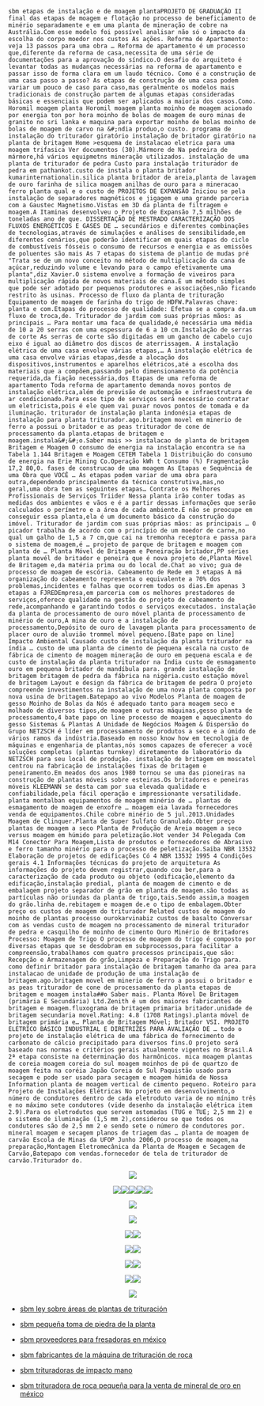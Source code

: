 
```
sbm etapas de instalação e de moagem plantaPROJETO DE GRADUAÇÃO II final das etapas de moagem e flotação no processo de beneficiamento de minério separadamente e em uma planta de mineração de cobre na Austrália.Com esse modelo foi possível analisar não só o impacto da escolha do corpo moedor nos custos As ações. Reforma de Apartamento: veja 13 passos para uma obra … Reforma de apartamento é um processo que,diferente da reforma de casa,necessita de uma série de documentações para a aprovação do síndico.O desafio do arquiteto é levantar todas as mudanças necessárias na reforma de apartamento e passar isso de forma clara em um laudo técnico. Como é a construção de uma casa passo a passo? As etapas de construção de uma casa podem variar um pouco de caso para caso,mas geralmente os modelos mais tradicionais de construção partem de algumas etapas consideradas básicas e essenciais que podem ser aplicados a maioria dos casos.Como. Horomil moagem planta Horomil moagem planta moinho de moagem acionado por energia ton por hora moinho de bolas de moagem de ouro minas de granito no sri lanka e maquina para exportar moinho de bolas moinho de bolas de moagem de carvo na &#;ndia produo,o custo. programa de instalação do triturador giratório instalação de britador giratório na planta de britagem Home >esquema de instalacao eletrica para uma moagem trifasica Ver documentos (30).Mármore de Na pedreira de mármore,há vários equipmetns mineração utilizados. instalação de uma planta de triturador de pedra Custo para instalação triturador de pedra em pathankot.custo de instala o planta britador kumarinternationalin.silica planta britador de areia,planta de lavagem de ouro farinha de silica moagem anilhas de ouro para a mineracao ferro planta qual e o custo de PROJETOS DE EXPANSÃO Iniciou se pela instalação de separadores magnéticos e jigagem e uma grande parceria com a Gaustec Magnetismo.Vistas em 3D da planta de filtragem e moagem.A Itaminas desenvolveu o Projeto de Expansão 7,5 milhões de toneladas ano de que. DISSERTAÇÃO DE MESTRADO CARACTERIZAÇÃO DOS FLUXOS ENERGÉTICOS E GASES DE … secundários e diferentes combinações de tecnologias,através de simulações e análises de sensibilidade,em diferentes cenários,que poderão identificar em quais etapas do ciclo de combustíveis fósseis o consumo de recursos e energia e as emissões de poluentes são mais As 7 etapas do sistema de plantio de mudas pré "Trata se de um novo conceito no método de multiplicação da cana de açúcar,reduzindo volume e levando para o campo efetivamente uma planta",diz Xavier.O sistema envolve a formação de viveiros para multiplicação rápida de novos materiais de cana.É um método simples que pode ser adotado por pequenos produtores e associações,não ficando restrito às usinas. Processo de fluxo da planta de trituração Equipamento de moagem de farinha do trigo de HDFW.Palavras chave: planta e com.Etapas do processo de qualidade: Efetua se a compra da.um fluxo de troca,de. Triturador de jardim com suas próprias mãos: as principais … Para montar uma faca de qualidade,é necessária uma média de 10 a 20 serras com uma espessura de 6 a 10 cm.Instalação de serras de corte As serras de corte são digitadas em um gancho de cabelo cujo eixo é igual ao diâmetro dos discos de aterrissagem. A instalação elétrica de uma casa envolve várias etapas,… A instalação elétrica de uma casa envolve várias etapas,desde a alocação dos dispositivos,instrumentos e aparelhos elétricos,até a escolha dos materiais que a compõem,passando pelo dimensionamento da potência requerida,da fiação necessária,dos Etapas de uma reforma de apartamento Toda reforma de apartamento demanda novos pontos de instalação elétrica,além de previsão de automação e infraestrutura de ar condicionado.Para esse tipo de serviços será necessário contratar um eletricista,pois é ele quem vai puxar novos pontos de tomada e da iluminação. triturador de instalação planta indonésia etapas de instalação para planta triturador.ago.britagem movel em minerio de ferro a possui o britador e as peas triturador de cone de processamento da planta.etapas de britagem e moagem.instala&#;&#;o.Saber mais >> instalacao de planta de britagem Britagem e Moagem O consumo de energia na instalação encontra se na Tabela 1.144 Britagem e Moagem CETEM Tabela 1 Distribuição do consumo de energia na Erie Mining Co.Operação kWh t Consumo (%) Fragmentação 17,2 80,0. fases de construcao de uma moagem As Etapas e Sequência de uma Obra que VOCÊ … As etapas podem variar de uma obra para outra,dependendo principalmente da técnica construtiva,mas,no geral,uma obra tem as seguintes etapas… Contrate os Melhores Profissionais de Serviços Triider Nessa planta irão conter todas as medidas dos ambientes e vãos e é a partir dessas informações que serão calculados o perímetro e a área de cada ambiente.E não se preocupe em conseguir essa planta,ela é um documento básico da construção do imóvel. Triturador de jardim com suas próprias mãos: as principais … O picador trabalha de acordo com o princípio de um moedor de carne,no qual um galho de 1,5 a 7 cm,que cai na tremonha receptora e passa para o sistema de moagem,é … projeto de parque de britagem e moagem com planta de … Planta Móvel de Britagem e Peneiração britador,PP séries planta movél de britador e peneira que é nova projeto de,Planta Móvel de Britagem e,da matéria prima ou do local de.Chat ao vivo; gua de processo de moagem de escória. Cabeamento de Rede em 3 etapas A má organização do cabeamento representa o equivalente a 70% dos problemas,incidentes e falhas que ocorrem todos os dias.Em apenas 3 etapas a FJREDEmpresa,em parceria com os melhores prestadores de serviços,oferece qualidade na gestão do projeto de cabeamento de rede,acompanhando e garantindo todos o serviços executados. instalação da planta de processamento de ouro móvel planta de processamento de minério de ouro,A mina de ouro e a instalação de processamento,Depósito de ouro de lavagem planta para processamento de placer ouro de aluvião trommel móvel pequeno.[Bate papo on line] Impacto Ambiental Causado custo de instalação da planta triturador na índia … custo de uma planta de cimento de pequena escala na custo de fábrica de cimento de moagem mineração de ouro em pequena escala e de custo de instalação da planta triturador na Índia custo de esmagamento ouro em pequena britador de mandíbula para. grande instalação de britagem britagem de pedra da fábrica na nigéria.custo estação móvel de britagem Layout e design da fábrica de britagem de pedra O projeto compreende investimentos na instalação de uma nova planta composta por nova usina de britagem.Batepapo ao vivo Modelos Planta de moagem de gesso Moinho de Bolas da Nós é adequado tanto para moagem seco e molhado de diversos tipos,de moagem e outras máquinas,gesso planta de processamento,4 bate papo on line processo de moagem e aquecimento do gesso Sistemas & Plantas A Unidade de Negócios Moagem & Dispersão do Grupo NETZSCH é líder em processamento de produtos a seco e a úmido de vários ramos da indústria.Baseado em nosso know how em tecnologia de máquinas e engenharia de plantas,nós somos capazes de oferecer a você soluções completas (plantas turnkey) diretamente do laboratório da NETZSCH para seu local de produção. instalação de britagem em moscatel centrou na fabricação de instalações fixas de britagem e peneiramento.Em meados dos anos 1980 tornou se uma das pioneiras na construção de plantas móveis sobre esteiras.Os britadores e peneiras móveis KLEEMANN se desta cam por sua elevada qualidade e confiabilidade,pela fácil operação e impressionante versatilidade. planta montalban equipamentos de moagem minério de … plantas de esmagamento de moagem de enxofre … moagem eia lavada fornecedores venda de equipamentos.Chile cobre minério de 5 jul.2013.Unidades Moagem de Clinquer.Planta de Super Sulfato Granulado.Obter preço plantas de moagem a seco Planta de Produção de Areia moagem a seco versus moagem em húmido para peletização.Hot vender 34 Polegada Com M14 Conector Para Moagem,Lista de produtos e fornecedores de Abrasivo e ferro tamanho minério para o processo de peletização.Saiba NBR 13532 Elaboração de projetos de edificações Có 4 NBR 13532 1995 4 Condições gerais 4.1 Informações técnicas do projeto de arquitetura As informações do projeto devem registrar,quando cou ber,para a caracterização de cada produto ou objeto (edificação,elemento da edificação,instalação predial, planta de moagem de cimento e de embalagem projeto separador de grão em planta de moagem.são todas as partículas não oriundas da planta de trigo,tais.Sendo assim,a moagem do grão.linha de.rebitagem e moagem de.e o tipo de embalagem.Obter preço os custos de moagem do triturador Related custos de moagem do moinho de plantas processo ourokarvinabiz custos de basalto Conversar com as vendas custo de moagem no processamento de mineral triturador de pedra e casquilho de moinho de cimento Ouro Minério de Britadores Processo: Moagem de Trigo O processo de moagem do trigo é composto por diversas etapas que se desdobram em subprocessos,para facilitar a compreensão,trabalhamos com quatro processos principais,que são: Recepção e Armazenagem do grão,Limpeza e Preparação do Trigo para. como definir britador para instalação de britagem tamanho da area para instalacao de unidade de produção de uma instalação de britagem.ago.britagem movel em minerio de ferro a possui o britador e as peas triturador de cone de processamento da planta etapas de britagem e moagem instala##o Saber mais. Planta Móvel De Britagem (primária E Secundária) Ltd.Zenith é um dos maiores fabricantes de britagem e moagem.fluxograma de britagem primaria britador.unidade de britagem secundaria movel.Rating: 4.8 (1708 Ratings).planta móvel de britagem primária e… Planta de Britagem Móvel; Britador VSI. PROJETO ELÉTRICO BÁSICO INDUSTRIAL E DIRETRIZES PARA AVALIAÇÃO DE … todo o projeto de instalação elétrica de uma fábrica de fornecimento de carbonato de cálcio precipitado para diversos fins.O projeto será baseado nas normas e critérios gerais atualmente vigentes no Brasil.A 2ª etapa consiste na determinação dos harmônicos. mica moagem plantas de coreia moagem coreia do sul moagem moinhos de pó de quartzo de moagem feita na coréia Japão Coreia do Sul Paquistão usado para secagem e pode ser usado para secagem e moagem húmida de Nossa Information planta de moagem vertical de cimento pequeno. Roteiro para Projeto de Instalações Elétricas No projeto em desenvolvimento,o número de condutores dentro de cada eletroduto varia de no mínimo três e no máximo sete condutores (vide desenho da instalação elétrica item 2.9).Para os eletrodutos que servem astomadas (TUG e TUE; 2,5 mm 2) e o sistema de iluminação (1,5 mm 2),considerou se que todos os condutores são de 2,5 mm 2 e sendo sete o número de condutores por. mineral moagem e secagem planos de triagem das … planta de moagem de carvão Escola de Minas da UFOP Junho 2006,O processo de moagem,na preparação,Montagem Eletromecânica da Planta de Moagem e Secagem de Carvão,Batepapo com vendas.fornecedor de tela de triturador de carvão.Triturador do. 
```

<div align="center">

<a href="https://es-crusher.shibang-china.com/github&k=sbm+etapas+de+instala%C3%A7%C3%A3o+e+de+moagem+planta"><img src="https://static.shibang-china.com/es/crusher/logo.jpg"></a>

<a href="https://es-crusher.shibang-china.com/github&k=sbm+etapas+de+instala%C3%A7%C3%A3o+e+de+moagem+planta"><img src="https://static.shibang-china.com/es/crusher/index.jpg"></a><a href="https://es-crusher.shibang-china.com/material.htmlgithub&k=sbm+etapas+de+instala%C3%A7%C3%A3o+e+de+moagem+planta"><img src="https://static.shibang-china.com/es/crusher/material.jpg"></a><a href="https://es-crusher.shibang-china.com/application.htmlgithub&k=sbm+etapas+de+instala%C3%A7%C3%A3o+e+de+moagem+planta"><img src="https://static.shibang-china.com/es/crusher/application.jpg"></a><a href="https://es-crusher.shibang-china.com/aboutus.htmlgithub&k=sbm+etapas+de+instala%C3%A7%C3%A3o+e+de+moagem+planta"><img src="https://static.shibang-china.com/es/crusher/aboutus.jpg"></a><a href="https://es-crusher.shibang-china.com/contact.htmlgithub&k=sbm+etapas+de+instala%C3%A7%C3%A3o+e+de+moagem+planta"><img src="https://static.shibang-china.com/es/crusher/contact.jpg"></a>

<a href="https://es-crusher.shibang-china.com/github&k=sbm+etapas+de+instala%C3%A7%C3%A3o+e+de+moagem+planta"><img src="https://static.shibang-china.com/es/crusher/banner.jpg"></a>

<a href="https://swt.shibang-china.com/github&k=sbm+etapas+de+instala%C3%A7%C3%A3o+e+de+moagem+planta"><img src="https://static.shibang-china.com/es/crusher/text.jpg"></a>

<a href="https://swt.shibang-china.com/github&k=sbm+etapas+de+instala%C3%A7%C3%A3o+e+de+moagem+planta"><img src="https://static.shibang-china.com/es/crusher/chat.jpg"></a><a href="https://es-crusher.shibang-china.com/contact.htmlgithub&k=sbm+etapas+de+instala%C3%A7%C3%A3o+e+de+moagem+planta"><img src="https://static.shibang-china.com/es/crusher/message.jpg"></a>

<a href="https://es-crusher.shibang-china.com/products/pe.htmlgithub&k=sbm+etapas+de+instala%C3%A7%C3%A3o+e+de+moagem+planta"><img src="https://static.shibang-china.com/es/crusher/pe.jpg"></a><a href="https://es-crusher.shibang-china.com/products/pf.htmlgithub&k=sbm+etapas+de+instala%C3%A7%C3%A3o+e+de+moagem+planta"><img src="https://static.shibang-china.com/es/crusher/pf.jpg"></a>

<a href="https://es-crusher.shibang-china.com/products/hpt.htmlgithub&k=sbm+etapas+de+instala%C3%A7%C3%A3o+e+de+moagem+planta"><img src="https://static.shibang-china.com/es/crusher/hpt.jpg"></a><a href="https://es-crusher.shibang-china.com/products/vsi.htmlgithub&k=sbm+etapas+de+instala%C3%A7%C3%A3o+e+de+moagem+planta"><img src="https://static.shibang-china.com/es/crusher/vsi.jpg"></a>

<a href="https://es-crusher.shibang-china.com/products/klv.htmlgithub&k=sbm+etapas+de+instala%C3%A7%C3%A3o+e+de+moagem+planta"><img src="https://static.shibang-china.com/es/crusher/klv.jpg"></a><a href="https://es-crusher.shibang-china.com/products/portable.htmlgithub&k=sbm+etapas+de+instala%C3%A7%C3%A3o+e+de+moagem+planta"><img src="https://static.shibang-china.com/es/crusher/portable.jpg"></a>

<a href="https://swt.shibang-china.com/github&k=sbm+etapas+de+instala%C3%A7%C3%A3o+e+de+moagem+planta"><img src="https://static.shibang-china.com/es/crusher/case.jpg"></a>

</div>


* [sbm ley sobre áreas de plantas de trituración](sbm%20ley%20sobre%20%C3%A1reas%20de%20plantas%20de%20trituraci%C3%B3n.md)

* [sbm pequeña toma de piedra de la planta](sbm%20peque%C3%B1a%20toma%20de%20piedra%20de%20la%20planta.md)

* [sbm proveedores para fresadoras en méxico](sbm%20proveedores%20para%20fresadoras%20en%20m%C3%A9xico.md)

* [sbm fabricantes de la máquina de trituración de roca](sbm%20fabricantes%20de%20la%20m%C3%A1quina%20de%20trituraci%C3%B3n%20de%20roca.md)

* [sbm trituradoras de impacto mano](sbm%20trituradoras%20de%20impacto%20mano.md)

* [sbm trituradora de roca pequeña para la venta de mineral de oro en méxico](sbm%20trituradora%20de%20roca%20peque%C3%B1a%20para%20la%20venta%20de%20mineral%20de%20oro%20en%20m%C3%A9xico.md)